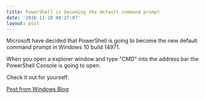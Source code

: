 ```yaml
---
title: PowerShell is becoming the default command prompt
date: '2016-11-18 08:27:07'
layout: post
---
```

Microsoft have decided that PowerShell is going to become the new default command prompt in Windows 10 build 14971. 

When you open a explorer window and type "CMD" into the address bar the PowerShell Console is going to open.

Check it out for yourself:

[Post from Windows Blog](https://blogs.windows.com/windowsexperience/2016/11/17/announcing-windows-10-insider-preview-build-14971-for-pc/)